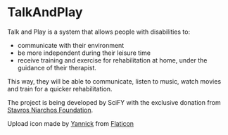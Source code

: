 # TalkAndPlay
Talk and Play is a system that allows people with disabilities to:

- communicate with their environment
- be more independent during their leisure time
- receive training and exercise for rehabilitation at home, under the guidance of their therapist.

This way, they will be able to communicate, listen to music, watch movies and train for a quicker rehabilitation.

The project is being developed by SciFY with the exclusive donation from [Stavros Niarchos Foundation](http://www.snf.org/en/).

Upload icon made by [Yannick](http://www.flaticon.com/authors/yannick) from [Flaticon](www.flaticon.com)
